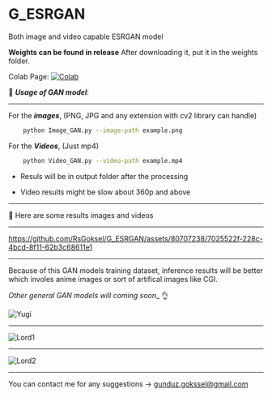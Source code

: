 # G_ESRGAN


Both image and video capable ESRGAN model 

**Weights can be found in release** After downloading it, put it in the weights folder.

Colab Page: [![Colab](https://img.shields.io/static/v1?label=Demo&message=Colab&color=orange)](https://drive.google.com/file/d/1HVMSJoFMNugZMZ5mX51mraH7yf8rWPCv/view?usp=sharing)






🚀 _**Usage of GAN model**_:
___________________________________


For the _**images**_, (PNG, JPG and any extension with cv2 library can handle)    
```bash
    python Image_GAN.py --image-path example.png
```


For the _**Videos**_, (Just mp4)
```bash
    python Video_GAN.py --video-path example.mp4
```

* Resuls will be in output folder after the processing

* Video results might be slow about 360p and above

_______________________________________________________________
🚀 Here are some results images and videos 
_______________________________________________________________

https://github.com/RsGoksel/G_ESRGAN/assets/80707238/7025522f-228c-4bcd-8f11-62b3c68611e1
___________________________________________________________________________

Because of this GAN models training dataset, inference results will be better which involes anime images or sort of artifical images like CGI. 


_Other general GAN models will coming soon__ 👌 



![Yugi](https://github.com/RsGoksel/G_ESRGAN/assets/80707238/b3c9bbb3-580d-4a80-93fb-581d8bd3b1b3)
_______________________________________________________________
![Lord1](https://github.com/RsGoksel/G_ESRGAN/assets/80707238/da50f7a6-ac00-4759-9b63-c2c3be29bd50)
_____________________________________________
![Lord2](https://github.com/RsGoksel/G_ESRGAN/assets/80707238/8be3898e-4f27-4ce9-bc59-dcd72daae690)
________________________________

You can contact me for any suggestions -> gunduz.gokssel@gmail.com

